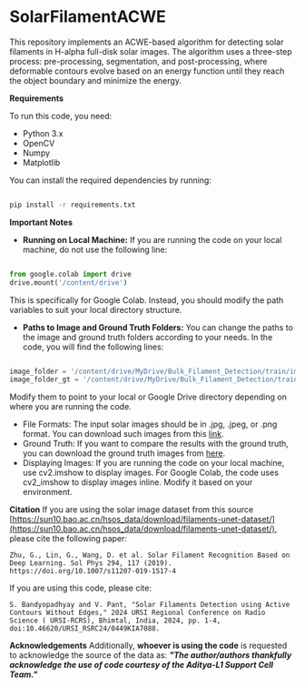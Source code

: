 # SolarFilamentACWE
This repository implements an ACWE-based algorithm for detecting solar filaments in H-alpha full-disk solar images. The algorithm uses a three-step process: pre-processing, segmentation, and post-processing, where deformable contours evolve based on an energy function until they reach the object boundary and minimize the energy.

**Requirements**

To run this code, you need:

* Python 3.x
* OpenCV
* Numpy
* Matplotlib

You can install the required dependencies by running:
```bash

pip install -r requirements.txt
```

**Important Notes**
* **Running on Local Machine:** If you are running the code on your local machine, do not use the following line:
```python

from google.colab import drive
drive.mount('/content/drive')
```
This is specifically for Google Colab. Instead, you should modify the path variables to suit your local directory structure.
* **Paths to Image and Ground Truth Folders:** You can change the paths to the image and ground truth folders according to your needs. In the code, you will find the following lines:
```python

image_folder = '/content/drive/MyDrive/Bulk_Filament_Detection/train/image/'
image_folder_gt = '/content/drive/MyDrive/Bulk_Filament_Detection/train/label/'
```
Modify them to point to your local or Google Drive directory depending on where you are running the code.
* File Formats: The input solar images should be in .jpg, .jpeg, or .png format. You can download such images from this [link](https://sun10.bao.ac.cn/hsos_data/download/filaments-unet-dataset/img/).
* Ground Truth: If you want to compare the results with the ground truth, you can download the ground truth images from [here](https://sun10.bao.ac.cn/hsos_data/download/filaments-unet-dataset/mask/).
* Displaying Images: If you are running the code on your local machine, use cv2.imshow to display images. For Google Colab, the code uses cv2_imshow to display images inline. Modify it based on your environment.

**Citation**
If you are using the solar image dataset from this source [https://sun10.bao.ac.cn/hsos_data/download/filaments-unet-dataset/](https://sun10.bao.ac.cn/hsos_data/download/filaments-unet-dataset/), please cite the following paper:
```
Zhu, G., Lin, G., Wang, D. et al. Solar Filament Recognition Based on Deep Learning. Sol Phys 294, 117 (2019). https://doi.org/10.1007/s11207-019-1517-4
```
If you are using this code, please cite:
```
S. Bandyopadhyay and V. Pant, "Solar Filaments Detection using Active Contours Without Edges," 2024 URSI Regional Conference on Radio Science ( URSI-RCRS), Bhimtal, India, 2024, pp. 1-4, doi:10.46620/URSI_RSRC24/0449KIA7088.
```

**Acknowledgements**
Additionally, **whoever is using the code** is requested to acknowledge the source of the data as:
***"The author/authors thankfully acknowledge the use of code courtesy of the Aditya-L1 Support Cell Team."***
